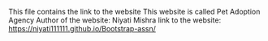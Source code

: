 This file contains the link to the website
This website is called Pet Adoption Agency
Author of the website: Niyati Mishra
link to the website: https://niyati111111.github.io/Bootstrap-assn/

